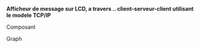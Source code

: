**Afficheur de message sur LCD, a travers .. client-serveur-client utilisant le modele TCP/IP**


Composant

Graph
